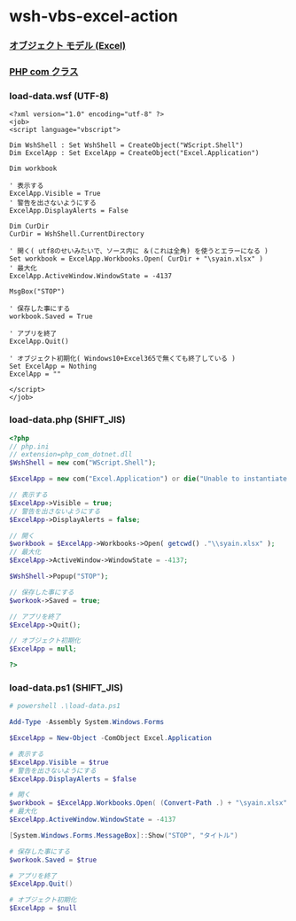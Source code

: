 # wsh-vbs-excel-action

### [オブジェクト モデル (Excel)](https://learn.microsoft.com/ja-jp/office/vba/api/overview/excel/object-model)

### [PHP com クラス](https://www.php.net/manual/ja/class.com.php)

### load-data.wsf (UTF-8)
```vbscript
<?xml version="1.0" encoding="utf-8" ?>
<job>
<script language="vbscript">

Dim WshShell : Set WshShell = CreateObject("WScript.Shell")
Dim ExcelApp : Set ExcelApp = CreateObject("Excel.Application")

Dim workbook

' 表示する
ExcelApp.Visible = True
' 警告を出さないようにする
ExcelApp.DisplayAlerts = False

Dim CurDir
CurDir = WshShell.CurrentDirectory

' 開く( utf8のせいみたいで、ソース内に ＆(これは全角) を使うとエラーになる )
Set workbook = ExcelApp.Workbooks.Open( CurDir + "\syain.xlsx" )
' 最大化
ExcelApp.ActiveWindow.WindowState = -4137

MsgBox("STOP")

' 保存した事にする
workbook.Saved = True

' アプリを終了
ExcelApp.Quit()

' オブジェクト初期化( Windows10+Excel365で無くても終了している )
Set ExcelApp = Nothing
ExcelApp = ""

</script>
</job>
```

### load-data.php (SHIFT_JIS)
```php
<?php
// php.ini
// extension=php_com_dotnet.dll
$WshShell = new com("WScript.Shell");

$ExcelApp = new com("Excel.Application") or die("Unable to instantiate Excel");

// 表示する
$ExcelApp->Visible = true;
// 警告を出さないようにする
$ExcelApp->DisplayAlerts = false;

// 開く
$workbook = $ExcelApp->Workbooks->Open( getcwd() ."\\syain.xlsx" );
// 最大化
$ExcelApp->ActiveWindow->WindowState = -4137;

$WshShell->Popup("STOP");

// 保存した事にする
$workook->Saved = true;

// アプリを終了
$ExcelApp->Quit();

// オブジェクト初期化
$ExcelApp = null;

?>
```

### load-data.ps1 (SHIFT_JIS)
```powershell
# powershell .\load-data.ps1

Add-Type -Assembly System.Windows.Forms

$ExcelApp = New-Object -ComObject Excel.Application

# 表示する
$ExcelApp.Visible = $true
# 警告を出さないようにする
$ExcelApp.DisplayAlerts = $false

# 開く
$workbook = $ExcelApp.Workbooks.Open( (Convert-Path .) + "\syain.xlsx" )
# 最大化
$ExcelApp.ActiveWindow.WindowState = -4137

[System.Windows.Forms.MessageBox]::Show("STOP", "タイトル")

# 保存した事にする
$workook.Saved = $true

# アプリを終了
$ExcelApp.Quit()

# オブジェクト初期化
$ExcelApp = $null


```

